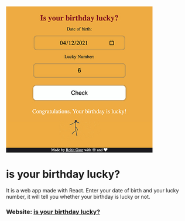 ![is-your-birthday-lucky?](images/lucky-birthday.jpg)

# is your birthday lucky?

It is a web app made with React. Enter your date of birth and your lucky number, it will tell you whether your birthday is lucky or not.

### Website: [is your birthday lucky?](https://1gimi.csb.app/)
